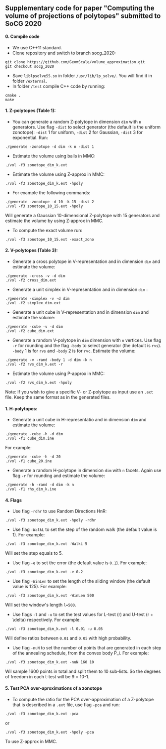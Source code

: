 ## Supplementary code for paper "Computing the volume of projections of polytopes" submitted to SoCG 2020

#### 0. Compile code
- We use C++11 standard.  
- Clone repository and switch to branch socg_2020:  
```
git clone https://github.com/GeomScale/volume_approximation.git  
git checkout socg_2020
```
- Save `liblpsolve55.so` in folder `/usr/lib/lp_solve/`. You will find it in folder `/external`.  
- In folder `/test` compile C++ code by running:  
```
cmake .  
make  
```

#### 1. Z-polytopes (Table 1):  
- You can generate a random Z-polytope in dimension `dim` with `n` generators. Use flag `-dist` to select generator (the default is the uniform zonotope): `-dist` 1 for uniform, `-dist` 2 for Gaussian, `-dist` 3 for exponential. Run:  
```
./generate -zonotope -d dim -k n -dist 1
```

- Estimate the volume using balls in MMC:  
```
./vol -f3 zonotope_dim_k.ext
```

- Estimate the volume using Z-approx in MMC:  
```
./vol -f3 zonotope_dim_k.ext -hpoly
```

- For example the following commands:  
```
./generate -zonotope -d 10 -k 15 -dist 2
./vol -f3 zonotope_10_15.ext -hpoly
```
Will generate a Gaussian 10-dimensional Z-polytope with 15 generators and estimate the volume by using Z-approx in MMC.  


- To compute the exact volume run:  
```
./vol -f3 zonotope_10_15.ext -exact_zono
```

#### 2. V-polytopes (Table 3):  

- Generate a cross polytope in V-representation and in dimension `dim` and estimate the volume:  
```
./generate -cross -v -d dim
./vol -f2 cross_dim.ext
```

- Generate a unit simplex in V-representation and in dimension `dim` :  
```
./generate -simplex -v -d dim
./vol -f2 simplex_dim.ext
```

- Generate a unit cube in V-representation and in dimension `dim` and estimate the volume:  
```
./generate -cube -v -d dim
./vol -f2 cube_dim.ext
```

- Generate a random V-polytope in `dim` dimension with `n` vertices. Use flag `-r` for rounding and the flag `-body` to select generator (the default is `rvs`). `-body` 1 is for `rvs` and `-body` 2 is for `rvc`. Estimate the volume:  
```
./generate -v -rand -body 1 -d dim -k n
./vol -f2 rvs_dim_k.ext -r
```

- Estimate the volume using P-approx in MMC:  
```
./vol -f2 rvs_dim_k.ext -hpoly
```

Note: If you wish to give a specific V- or Z-polytope as input use an `.ext` file. Keep the same format as in the generated files.

#### 1. H-polytopes:  
- Generate a unit cube in H-representatio and in dimension `dim` and estimate the volume:  
```
./generate -cube -h -d dim
./vol -f1 cube_dim.ine
```

For example:  
```
./generate -cube -h -d 20
./vol -f1 cube_20.ine
```

- Generate a random H-polytope in dimension `dim` with `n` facets. Again use flag `-r` for rounding and estimate the volume:  
```
./generate -h -rand -d dim -k n
./vol -f1 rhs_dim_k.ine
```


#### 4. Flags

- Use flag `-rdhr` to use Random Directions HnR:  
```
./vol -f3 zonotope_dim_k.ext -hpoly -rdhr
```

- Use flag `-WalkL` to set the step of the random walk (the default value is 1). For example:  
```
./vol -f3 zonotope_dim_k.ext -WalkL 5
```
Will set the step equals to 5.  


- Use flag `-e` to set the error (the default value is `0.1`). For example:  
```
./vol -f3 zonotope_dim_k.ext -e 0.2
```

- Use flag `-WinLen` to set the length of the sliding window (the default value is 125). For example:  
```
./vol -f3 zonotope_dim_k.ext -WinLen 500
```
Will set the window's length `l=500`.  


- Use flags `-l` and `-u` to set the test values for L-test (r) and U-test (r + \delta) respectively. For example:  
```
./vol -f3 zonotope_dim_k.ext -l 0.01 -u 0.05
```
Will define ratios between `0.01` and `0.05` with high probability.  

- Use flag `-nuN` to set the number of points that are generated in each step of the annealing schedule, from the convex body P_i. For example:  
```
./vol -f3 zonotope_dim_k.ext -nuN 160 10
```
Wil sample 1600 points in total and split them to 10 sub-lists. So the degrees of freedom in each t-test will be 9 = 10-1.  

#### 5. Test PCA over-aproximations of a zonotope

- To compute the ratio for the PCA over-approximation of a Z-polytope that is described in a `.ext` file, use flag `-pca` and run:  
```
./vol -f3 zonotope_dim_k.ext -pca
```

or   
```
./vol -f3 zonotope_dim_k.ext -hpoly -pca
```
To use Z-approx in MMC.
